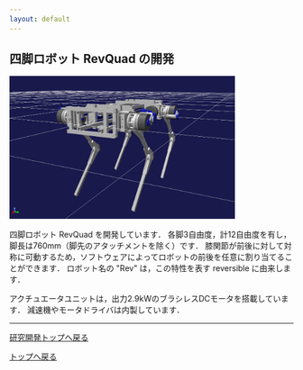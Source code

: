 ```yaml
---
layout: default
---
```


<link rel="shortcut icon" type="image/x-icon" href="/favicon.ico?">

## 四脚ロボット RevQuad の開発

<img src="../figure/research/revquad.png" width="400">

四脚ロボット RevQuad を開発しています．
各脚3自由度，計12自由度を有し，脚長は760mm（脚先のアタッチメントを除く）です．
膝関節が前後に対して対称に可動するため，ソフトウェアによってロボットの前後を任意に割り当てることができます．
ロボット名の "Rev" は，この特性を表す reversible に由来します．

アクチュエータユニットは，出力2.9kWのブラシレスDCモータを搭載しています．
減速機やモータドライバは内製しています．

---

[研究開発トップへ戻る](../research)

[トップへ戻る](../..)
